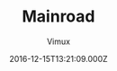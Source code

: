 ---
title: Mainroad
github: https://github.com/Vimux/Mainroad
demo: https://mainroad-demo.netlify.app/
author: Vimux
ssg:
  - Hugo
cms:
  - Markdown
date: 2016-12-15T13:21:09.000Z
description: >-
  Responsive, simple, clean and content-focused Hugo theme based on the MH
  Magazine lite WordPress theme
draft: true
publish_date: '2016-12-15T13:21:09Z'
update_date: '2022-08-18T16:33:28Z'
github_star: 685
github_fork: 386
---